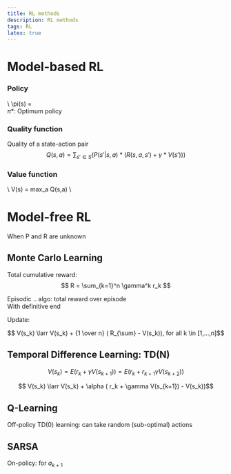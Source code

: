 ```yaml
---
title: RL methods
description: RL methods
tags: RL
latex: true
---
```


# Model-based RL

### Policy 
\\ \pi(s) =    
$\pi*$: Optimum policy 

### Quality function
Quality of a state-action pair
$$ Q(s,a) = \sum_{s'\in S}( P(s'|s,a) * ( R(s,a,s') + \gamma * V(s') ) )$$

### Value function
\\ V(s) = max_a Q(s,a) \\


# Model-free RL
When P and R are unknown

## Monte Carlo Learning

Total cumulative reward:
$$ R = \sum_{k=1}^n \gamma^k r_k $$

Episodic .. algo: total reward over episode  
With definitive end

Update:

$$ V(s_k) \larr V(s_k) + {1 \over n} ( R_{\sum} - V(s_k)), for all k \in [1,...,n]$$

## Temporal Difference Learning: TD(N)

$$ V(s_k) = E(r_k + \gamma V(s_{k+1})) = E(r_k + r_{k+1} \gamma V(s_{k+2})) $$

$$ V(s_k) \larr V(s_k) + \alpha ( r_k + \gamma V(s_{k+1}) - V(s_k))$$


## Q-Learning

Off-policy TD(0) learning: can take random (sub-optimal) actions

## SARSA

On-policy: for $a_{k+1}$
